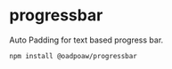# progressbar
Auto Padding for text based progress bar.

```sh
npm install @oadpoaw/progressbar
```
